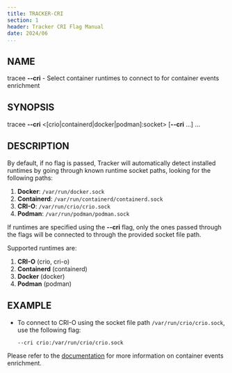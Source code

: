 ```yaml
---
title: TRACKER-CRI
section: 1
header: Tracker CRI Flag Manual
date: 2024/06
...
```


## NAME

tracee **\-\-cri** - Select container runtimes to connect to for container events enrichment

## SYNOPSIS

tracee **\-\-cri** <[crio|containerd|docker|podman]:socket\> [**\-\-cri** ...] ...

## DESCRIPTION

By default, if no flag is passed, Tracker will automatically detect installed runtimes by going through known runtime socket paths, looking for the following paths:

1. **Docker**:     `/var/run/docker.sock`
2. **Containerd**: `/var/run/containerd/containerd.sock`
3. **CRI-O**:      `/var/run/crio/crio.sock`
4. **Podman**:     `/var/run/podman/podman.sock`

If runtimes are specified using the **\-\-cri** flag, only the ones passed through the flags will be connected to through the provided socket file path.

Supported runtimes are:

1. **CRI-O** (crio, cri-o)
2. **Containerd** (containerd)
3. **Docker** (docker)
4. **Podman** (podman)

## EXAMPLE

- To connect to CRI-O using the socket file path `/var/run/crio/crio.sock`, use the following flag:

  ```console
  --cri crio:/var/run/crio/crio.sock
  ```

Please refer to the [documentation](../install/container-engines.md) for more information on container events enrichment.
